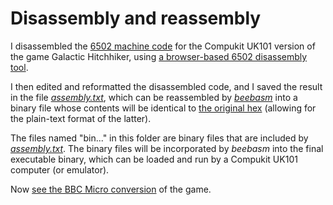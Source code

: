 # Disassembly and reassembly

I disassembled the [6502 machine code](https://github.com/ahope1/Galactic-Hitchhiker/tree/main/original-hex) for the Compukit UK101 version of the game Galactic Hitchhiker, using [a browser-based 6502 disassembly tool](https://www.masswerk.at/6502/disassembler.html).

I then edited and reformatted the disassembled code, and I saved the result in the file [*assembly.txt*](https://github.com/ahope1/Galactic-Hitchhiker/blob/main/disassembly/assembly.txt), which can be reassembled by [*beebasm*](https://github.com/stardot/beebasm) into a binary file whose contents will be identical to [the original hex](https://github.com/ahope1/Galactic-Hitchhiker/tree/main/original-hex) (allowing for the plain-text format of the latter).

The files named "bin..." in this folder are binary files that are included by [*assembly.txt*](https://github.com/ahope1/Galactic-Hitchhiker/blob/main/disassembly/assembly.txt). The binary files will be incorporated by *beebasm* into the final executable binary, which can be loaded and run by a Compukit UK101 computer (or emulator).

Now [see the BBC Micro conversion](https://github.com/ahope1/Galactic-Hitchhiker/tree/main/beebify) of the game. 
